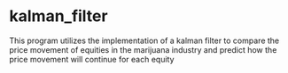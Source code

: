 # kalman_filter
This program utilizes the implementation of a kalman filter to compare the price movement of equities in the marijuana industry and predict how the price movement will continue for each equity
